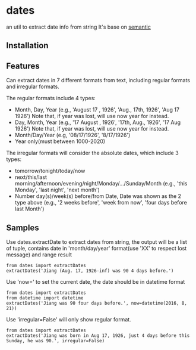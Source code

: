 dates
=====
an util to extract date info from string
It's base on [semantic](https://github.com/crm416/semantic)
## Installation
## Features
Can extract dates in 7 different formats from text, including regular formats and irregular formats.

The regular formats include 4 types: 

* Month, Day, Year (e.g., 'August 17 , 1926', 'Aug., 17th, 1926', 'Aug 17 1926') Note that, if year was lost, will use now year for instead.
* Day, Month, Year (e.g., '17 August , 1926', '17th, Aug., 1926', '17 Aug 1926') Note that, if year was lost, will use now year for instead.
* Month/Day/Year (e.g, '08/17/1926', '8/17/1926')
* Year only(must between 1000-2020)

The irregular formats will consider the absolute dates, which include 3 types:

* tomorrow/tonight/today/now
* next/this/last morning/afternoon/evening/night/Monday/.../Sunday/Month (e.g., 'this Monday', 'last night', 'next month')
* Number day(s)/week(s) before/from Date, Date was shown as the 2 type above (e.g., '2 weeks before', 'week from now', 'four days before last Month')

## Samples
Use dates.extractDate to extract dates from string, the output will be a list of tuple, contains date in 'month/day/year' format(use 'XX' to respect lost message) and range result

    from dates import extractDates
    extractDates('Jiang (Aug. 17, 1926-inf) was 90 4 days before.')

Use 'now=' to set the current date, the date should be in datetime format

    from dates import extractDates
    from datetime import datetime
    extractDates('Jiang was 90 four days before.', now=datetime(2016, 8, 21))

Use 'irregular=False' will only show regular format.

    from dates import extractDates
    extractDates('Jiang was born in Aug 17, 1926, just 4 days before this Sunday, he was 90.', irregular=False)
